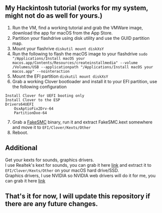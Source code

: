 ## My Hackintosh tutorial (works for my system, might not do as well for yours.)

1. Run the VM, find a working tutorial and grab the VMWare image, download the app for macOS from the App Store.
2. Partition your flashdrive using disk utility and use the GUID partition map. 
3. Mount your flashrive `diskutil mount diskXsY`
4. Run the following to flash the macOS image to your flashdrive `sudo "/Applications/Install macOS your macos.app/Contents/Resources/createinstallmedia" --volume  /Volumes/USB --applicationpath "/Applications/Install macOS your macos.app" --nointeraction`
5. Mount the EFI partition `diskutil mount diskXsY`
6. Grab a working Clover bootloader and install it to your EFI partition, use the following configuration <br />
```
Install Clover for UEFI booting only
Install Clover to the ESP
Drivers64UEFI
    OsxAptioFix2Drv-64
    PartitionDxe-64
```
7. Grab a [FakeSMC](https://github.com/kozlek/HWSensors/releases) binary, run it and extract FakeSMC.kext somewhere and move it to `EFI/Clover/Kexts/Other`
8. Reboot.

## Additional
Get your kexts for sounds, graphics drivers. <br />
I use Realtek's kext for sounds, you can grab it here [link](https://bitbucket.org/RehabMan/os-x-realtek-network/downloads/) and extract it to `EFI/Clover/Kexts/Other` on your macOS hard drive/SSD. <br />
Graphics drivers, I use NVIDIA so NVIDIA web drivers will do it for me, you can grab it here [link](https://www.insanelymac.com/forum/topic/324195-nvidia-web-driver-updates-for-macos-high-sierra-update-04252018/) <br />

## That's it for now, I will update this repository if there are any future changes.
